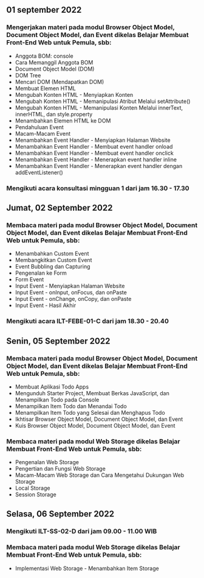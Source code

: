 ## 01 september 2022  
### Mengerjakan materi pada modul Browser Object Model, Document Object Model,  dan Event dikelas Belajar Membuat Front-End Web untuk Pemula, sbb:
- Anggota BOM: console
- Cara Memanggil Anggota BOM
- Document Object Model (DOM)
- DOM Tree
- Mencari DOM (Mendapatkan DOM)
- Membuat Elemen HTML
- Mengubah Konten HTML - Menyiapkan Konten
- Mengubah Konten HTML - Memanipulasi Atribut Melalui setAttribute()
- Mengubah Konten HTML - Memanipulasi Konten Melalui innerText, innerHTML, dan style.property
- Menambahkan Elemen HTML ke DOM
- Pendahuluan Event
- Macam-Macam Event
- Menambahkan Event Handler - Menyiapkan Halaman Website
- Menambahkan Event Handler - Membuat event handler onload
- Menambahkan Event Handler - Membuat event handler onclick
- Menambahkan Event Handler - Menerapkan event handler inline
- Menambahkan Event Handler - Menerapkan event handler dengan addEventListener()
### Mengikuti acara konsultasi mingguan 1 dari jam 16.30 - 17.30

## Jumat, 02 September 2022  
### Membaca materi pada modul Browser Object Model, Document Object Model,  dan Event dikelas Belajar Membuat Front-End Web untuk Pemula, sbb:
- Menambahkan Custom Event
- Membangkitkan Custom Event
- Event Bubbling dan Capturing
- Pengenalan ke Form
- Form Event
- Input Event - Menyiapkan Halaman Website
- Input Event - onInput, onFocus, dan onPaste
- Input Event - onChange, onCopy, dan onPaste
- Input Event - Hasil Akhir
### Mengikuti acara ILT-FEBE-01-C dari jam 18.30 - 20.40

## Senin, 05 September 2022  
### Membaca materi pada modul Browser Object Model, Document Object Model,  dan Event dikelas Belajar Membuat Front-End Web untuk Pemula, sbb:
- Membuat Aplikasi Todo Apps
- Mengunduh Starter Project, Membuat Berkas JavaScript, dan Menampilkan Todo pada Console
- Menampilkan Item Todo dan Menandai Todo
- Menampilkan Item Todo yang Selesai dan Menghapus Todo
- Ikhtisar Browser Object Model, Document Object Model, dan Event
- Kuis Browser Object Model, Document Object Model, dan Event
### Membaca materi pada modul Web Storage dikelas Belajar Membuat Front-End Web untuk Pemula, sbb:
- Pengenalan Web Storage
- Pengertian dan Fungsi Web Storage
- Macam-Macam Web Storage dan Cara Mengetahui Dukungan Web Storage
- Local Storage
- Session Storage

## Selasa, 06 September 2022  
### Mengikuti ILT-SS-02-D dari jam 09.00 - 11.00 WIB
### Membaca materi pada modul Web Storage dikelas Belajar Membuat Front-End Web untuk Pemula, sbb:
- Implementasi Web Storage - Menambahkan Item Storage
